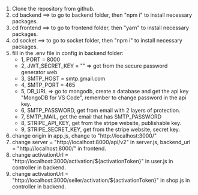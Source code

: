 1. Clone the repository from github. 
2. cd backend ==> to go to backend folder, then "npm i" to install necessary packages. 
3. cd frontend ==> to go to frontend folder, then "yarn" to install necessary packages. 
4. cd socket ==> to go to socket folder, then "npm i" to install necessary packages. 
5. fill in the .env file in config in backend folder: 
    * 1, PORT = 8000 
    * 2, JWT_SECRET_KEY = "" => get from the secure password generator web 
    * 3, SMTP_HOST = smtp.gmail.com 
    * 4, SMTP_PORT = 465 
    * 5, DB_URL => go to mongodb, create a database and get the api key "MongoDB for VS Code", remember to change password in the api key. 
    * 6, SMTP_PASSWORD, get from email with 2 layers of protection. 
    * 7, SMTP_MAIL, get the email that has SMTP_PASSWORD 
    * 8, STRIPE_API_KEY, get from the stripe website, publishable key. 
    * 9, STRIPE_SECRET_KEY, get from the stripe website, secret key.
6. change origin in app.js, change to "http://localhost:3000/" 
7. change server = "http://localhost:8000/api/v2" in server.js, backend_url = "http://localhost:8000/" in frontend. 
8. change activationUrl = "http://localhost:3000/activation/${activationToken}" in user.js in controller in backend. 
9. change activationUrl = "http://localhost:3000/seller/activation/${activationToken}" in shop.js in controller in backend. 
